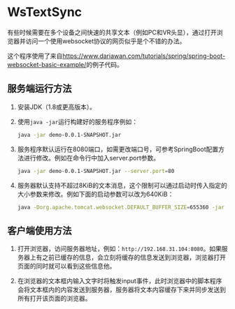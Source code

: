 # WsTextSync

有些时候需要在多个设备之间快速的共享文本（例如PC和VR头显），通过打开浏览器并访问一个使用websocket协议的网页似乎是个不错的办法。

这个程序使用了来自<https://www.dariawan.com/tutorials/spring/spring-boot-websocket-basic-example/>的例子代码。

## 服务端运行方法

1. 安装JDK（1.8或更高版本）。

1. 使用```java -jar```运行构建好的服务程序例如：

    ```bash
    java -jar demo-0.0.1-SNAPSHOT.jar
    ```

1. 服务程序默认运行在8080端口，如需更改端口号，可参考SpringBoot配置方法进行修改。例如在命令行中加入server.port参数。

    ```bash
    java -jar demo-0.0.1-SNAPSHOT.jar --server.port=80
    ```

1. 服务器默认支持不超过8KiB的文本消息，这个限制可以通过启动时传入指定的大小参数来修改。例如下面的启动参数可以改为640KiB：

    ```bash
    java -Dorg.apache.tomcat.websocket.DEFAULT_BUFFER_SIZE=655360 -jar demo-0.0.1-SNAPSHOT.jar
    ```

## 客户端使用方法

1. 打开浏览器，访问服务器地址，例如：```http://192.168.31.104:8080```。如果服务器上有之前已缓存的信息，会立刻将缓存的信息发送到浏览器，浏览器打开页面的同时就可以看到这些信息他。

1. 在浏览器的文本框内输入文字时将触发input事件，此时浏览器中的脚本程序会将文本框内的内容发送到服务器，服务器将文本内容缓存下来并同步发送到所有打开该页面的浏览器。
